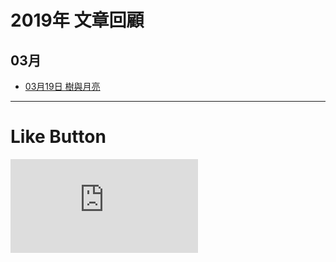 # 2019年 文章回顧

## 03月
* [03月19日 樹與月亮](https://s9443112.github.io/2019/2019-03-09/2019-03-09 "懷舊西洋歌曲")


* * *

# Like Button

  <iframe class="lc-margin-top-64 lc-margin-bottom-32 lc-mobile" data-v-b66e9a5a="" frameborder="0" src="https://button.like.co/in/embed/lazy_tea_time/button?referrer=https://lazyteatime.github.io/2019/2019&amp;type=wp"> </iframe>